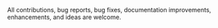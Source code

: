 All contributions, bug reports, bug fixes, documentation improvements, enhancements, and ideas are welcome.


